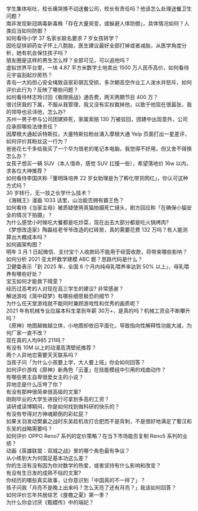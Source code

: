 学生集体呕吐，校长痛哭换不动送餐公司，校长有责任吗？他该怎么处理送餐卫生问题？  
南非发现新冠病毒新毒株「存在大量突变，或躲避人体防御」，具体情况如何？人类应当如何防御？  
如何看待小学 37 名家长联名要求 7 岁女孩转学？  
因吃促排卵药女子怀上八胞胎，医生建议最好全部打掉或者减胎，从医学角度分析，她有机会保住孩子吗？  
朋友圈是这样的男生怎么样？全部可见，可以追他吗？  
虚拟世界平台里，一块 4.87 平方米数字土地卖出 1500 万人民币高价，如何看待元宇宙刮起炒房热？  
青岛一大妈担心安全绳致自家彩钢瓦受损，多次朝高空作业工人泼水并怒斥，如何评价此行为？反映了哪些问题？  
如何看待林志玲讨回《极限挑战》通告费，两天两期节目 400 万？  
很讨厌我的下属，不服从我管理，我又没有实权裁掉他，以致于他现在很嚣张，我的领导也忌讳他，怎么办?  
苏州一男子参与公司团建猝死，家属索赔 130 万被驳回，团建中出现意外，公司应承担哪些法律责任？  
因摩根大通起诉特斯拉，大量特斯拉粉丝涌入摩根大通 Yelp 页面打出一星差评，如何评价其粉丝这一行为？  
爸爸花七千多给我买了一个华为很老的笔记本电脑，我觉得不好用，但又舍不得换怎么办？  
女孩子想买一辆 SUV（本人惜命，感觉 SUV 扛撞一些），希望落地价 16w 以内，求各位大神推荐？  
如何看待李国庆称「董明珠培养 22 岁女助理是为了孵化带货网红」，你认可这种方式吗？  
30 岁转行，无一技之长学什么技术？  
《海贼王》漫画 1033 话里，山治能否拥有霸王色？  
如何看待《当家主母》被质疑使用真猫拍摄死亡镜头，剧方回应称「在确保小猫安全的情况下拍摄」？  
为什么感觉小时候吃大餐都是吃炒菜，现在出去大部分都是吃火锅烤肉?  
《梦想改造家》陶磊给老爷爷改造的红砖房，真的需要花费 132 万吗？有人能测算出大概成本吗？  
如何画架构图？  
明年 3 月 1 日起微信、支付宝个人收款码不能用于经营收款，将带来哪些影响？  
如何分析 2021 亚太杯数学建模 ABC 题？思路代码是什么？  
卫健委表示「到 2025 年，全国 6 个月内纯母乳喂养率达到 50% 以上」，母乳喂养有哪些好处？  
宝玉如何才能救下晴雯？  
经历过高考的人对现在高三学生的建议? 非常感谢？  
解谜游戏《笼中窥梦》有哪些细思极恐的细节？  
为什么任天堂游戏就不能同时兼顾游戏性和优秀的画质呢？  
2021 年有机械专业应届本科生拿到年薪 30万+，是真的吗？机械工资会不断攀升吗？  
《原神》地图越做越立体，小地图却依旧平面化，导致指向性解释性功能大减，为何厂家一直不改？  
现在真的人均985 211吗？  
有没有 10M 以上的动漫高清壁纸推荐？  
两个人异地恋需要天天联系吗？  
当孩子问「为什么小孩要上学，大人要上班」你会如何回答？  
如何评价游戏《原神》新角色「云堇」在技能模组中引用的戏曲动作？  
有哪些男主自卑很爱女主的小说？  
异地恋是什么压垮了你？  
有没有那种很简单很高级的文案?  
刚刚毕业的大学生进投行可拿到多高的工资？  
读研或读博期间，你是如何找到做科研的快乐的？  
有没有夸得对方神魂颠倒的彩虹屁？  
如果关羽发动樊襄之战时东吴趁机攻打合肥而不是背刺，不是很好地满足了蜀汉和东吴的战略需要吗？  
如何评价 OPPO Reno7 系列的定价策略？在当下市场能否复制 Reno5 系列的业绩？  
动画《英雄联盟：双城之战》里的哪个角色最有争议？  
从小练到大为何国足基本功这么差？  
你的生活有没有因为你对数学的热爱，或者坚持有什么影响和改变？  
有没有生日发的成熟不俗的文案?  
你经历的哪些真实故事，让你意识到「中国真的不一样了」？  
孩子问我「月亮不是晚上出来吗？怎么天亮了还有月亮？」我该如何回答？  
如何评价忘年共居综艺《屋檐之夏》第一季？  
为什么你会讨厌《甄嬛传》中的端妃？  
